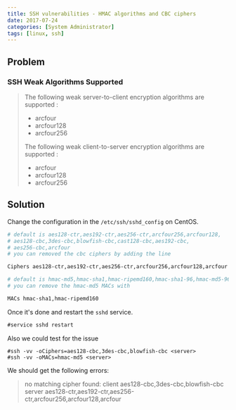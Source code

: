 ```yaml
---
title: SSH vulnerabilities - HMAC algorithms and CBC ciphers
date: 2017-07-24
categories: [System Administrator]
tags: [linux, ssh]
---
```


## Problem
### SSH Weak Algorithms Supported
> The following weak server-to-client encryption algorithms are supported : 
>
> * arcfour
> * arcfour128
> * arcfour256
> 
> The following weak client-to-server encryption algorithms are supported : 
> 
> * arcfour
> * arcfour128
> * arcfour256

## Solution
Change the configuration in the `/etc/ssh/sshd_config` on CentOS.

```bash
# default is aes128-ctr,aes192-ctr,aes256-ctr,arcfour256,arcfour128,
# aes128-cbc,3des-cbc,blowfish-cbc,cast128-cbc,aes192-cbc,
# aes256-cbc,arcfour
# you can removed the cbc ciphers by adding the line

Ciphers aes128-ctr,aes192-ctr,aes256-ctr,arcfour256,arcfour128,arcfour

# default is hmac-md5,hmac-sha1,hmac-ripemd160,hmac-sha1-96,hmac-md5-96
# you can remove the hmac-md5 MACs with

MACs hmac-sha1,hmac-ripemd160
```

Once it's done and restart the `sshd` service.

```js
#service sshd restart
```

Also we could test for the issue

```
#ssh -vv -oCiphers=aes128-cbc,3des-cbc,blowfish-cbc <server>
#ssh -vv -oMACs=hmac-md5 <server>
```

We should get the following errors:

> no matching cipher found: client aes128-cbc,3des-cbc,blowfish-cbc server aes128-ctr,aes192-ctr,aes256-ctr,arcfour256,arcfour128,arcfour

